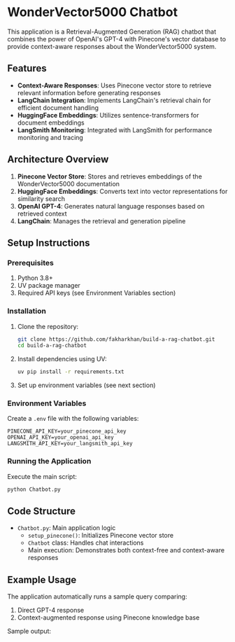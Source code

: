 # WonderVector5000 Chatbot

This application is a Retrieval-Augmented Generation (RAG) chatbot that combines the power of OpenAI's GPT-4 with Pinecone's vector database to provide context-aware responses about the WonderVector5000 system.

## Features

- **Context-Aware Responses**: Uses Pinecone vector store to retrieve relevant information before generating responses
- **LangChain Integration**: Implements LangChain's retrieval chain for efficient document handling
- **HuggingFace Embeddings**: Utilizes sentence-transformers for document embeddings
- **LangSmith Monitoring**: Integrated with LangSmith for performance monitoring and tracing

## Architecture Overview

1. **Pinecone Vector Store**: Stores and retrieves embeddings of the WonderVector5000 documentation
2. **HuggingFace Embeddings**: Converts text into vector representations for similarity search
3. **OpenAI GPT-4**: Generates natural language responses based on retrieved context
4. **LangChain**: Manages the retrieval and generation pipeline

## Setup Instructions

### Prerequisites

1. Python 3.8+
2. UV package manager
3. Required API keys (see Environment Variables section)

### Installation

1. Clone the repository:
   ```bash
   git clone https://github.com/fakharkhan/build-a-rag-chatbot.git
   cd build-a-rag-chatbot
   ```

2. Install dependencies using UV:
   ```bash
   uv pip install -r requirements.txt
   ```

3. Set up environment variables (see next section)

### Environment Variables

Create a `.env` file with the following variables:

```env
PINECONE_API_KEY=your_pinecone_api_key
OPENAI_API_KEY=your_openai_api_key
LANGSMITH_API_KEY=your_langsmith_api_key
```

### Running the Application

Execute the main script:

```bash
python Chatbot.py
```

## Code Structure

- `Chatbot.py`: Main application logic
  - `setup_pinecone()`: Initializes Pinecone vector store
  - `Chatbot` class: Handles chat interactions
  - Main execution: Demonstrates both context-free and context-aware responses

## Example Usage

The application automatically runs a sample query comparing:
1. Direct GPT-4 response
2. Context-augmented response using Pinecone knowledge base

Sample output: 
